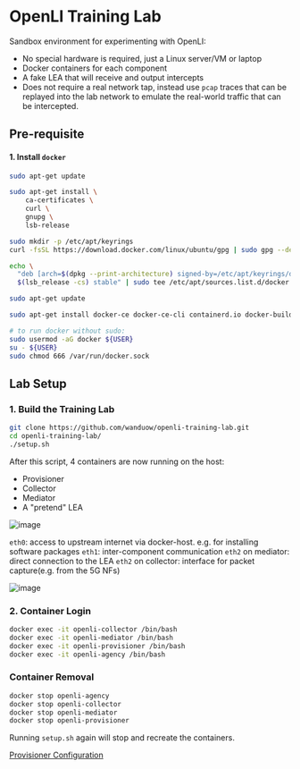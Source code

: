 # OpenLI Training Lab

Sandbox environment for experimenting with OpenLI:

- No special hardware is required, just a Linux server/VM or laptop
- Docker containers for each component
- A fake LEA that will receive and output intercepts
- Does not require a real network tap, instead use `pcap` traces that can be replayed into the lab network to emulate the real-world traffic that can be intercepted.

## Pre-requisite

#### 1. Install `docker`

```bash
sudo apt-get update

sudo apt-get install \
    ca-certificates \
    curl \
    gnupg \
    lsb-release

sudo mkdir -p /etc/apt/keyrings
curl -fsSL https://download.docker.com/linux/ubuntu/gpg | sudo gpg --dearmor -o /etc/apt/keyrings/docker.gpg

echo \
  "deb [arch=$(dpkg --print-architecture) signed-by=/etc/apt/keyrings/docker.gpg] https://download.docker.com/linux/ubuntu \
  $(lsb_release -cs) stable" | sudo tee /etc/apt/sources.list.d/docker.list > /dev/null

sudo apt-get update

sudo apt-get install docker-ce docker-ce-cli containerd.io docker-buildx-plugin docker-compose-plugin

# to run docker without sudo:
sudo usermod -aG docker ${USER}
su - ${USER}
sudo chmod 666 /var/run/docker.sock
```

## Lab Setup

### 1. Build the Training Lab

```bash
git clone https://github.com/wanduow/openli-training-lab.git
cd openli-training-lab/
./setup.sh
```

After this script, 4 containers are now running on the host:

* Provisioner
* Collector
* Mediator
* A "pretend" LEA

![image](https://github.com/ShubhamKumar89/OpenLI-Installation/assets/97805339/3836a261-e8b3-4f06-9429-d5b92a57395a)

`eth0`: access to upstream internet via docker-host. e.g. for installing software packages
`eth1`: inter-component communication
`eth2` on mediator: direct connection to the LEA
`eth2` on collector: interface for packet capture(e.g. from the 5G NFs)

![image](https://github.com/ShubhamKumar89/OpenLI-Installation/assets/97805339/4bfbf907-4638-47e9-8c35-e10e2af3791c)

### 2. Container Login

```bash
docker exec -it openli-collector /bin/bash
docker exec -it openli-mediator /bin/bash
docker exec -it openli-provisioner /bin/bash
docker exec -it openli-agency /bin/bash
```

### Container Removal

```bash
docker stop openli-agency
docker stop openli-collector
docker stop openli-mediator
docker stop openli-provisioner
```

Running `setup.sh` again will stop and recreate the containers.


[Provisioner Configuration](./provisioner.md)
